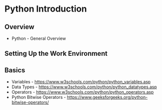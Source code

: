 # Python Introduction

## Overview
- Python - General Overview

## Setting Up the Work Environment

## Basics
- Variables - https://www.w3schools.com/python/python_variables.asp
- Data Types - https://www.w3schools.com/python/python_datatypes.asp
- Operators - https://www.w3schools.com/python/python_operators.asp
- Python Bitwise Operators - https://www.geeksforgeeks.org/python-bitwise-operators/
  
